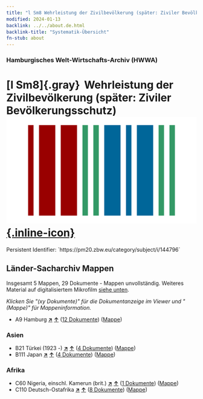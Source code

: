 ```yaml
---
title: "l Sm8 Wehrleistung der Zivilbevölkerung (später: Ziviler Bevölkerungsschutz)"
modified: 2024-01-13
backlink: ../../about.de.html
backlink-title: "Systematik-Übersicht"
fn-stub: about
---
```


### Hamburgisches Welt-Wirtschafts-Archiv (HWWA)

# [l Sm8]{.gray}&#8201; Wehrleistung der Zivilbevölkerung (später: Ziviler Bevölkerungsschutz) &#160; [![Wikidata](/images/Wikidata-logo.svg "Wikidata"){.inline-icon}](http://www.wikidata.org/entity/Q104700213)

<div class="hint">Persistent Identifier: `https://pm20.zbw.eu/category/subject/i/144796`</div>







## Länder-Sacharchiv Mappen






Insgesamt 5 Mappen, 29 Dokumente - Mappen unvollständig. Weiteres Material auf digitalisiertem Mikrofilm [siehe unten](#filmsections).

_Klicken Sie "(xy Dokumente)" für die Dokumentanzeige im Viewer und "(Mappe)" für Mappeninformation._



- A9 Hamburg [**&nearr;**](../../../geo/i/140905/about.de.html "Hamburg (alle Mappen)") [**&uarr;**](../../../geo/about.de.html#A9 "Ländersystematik") (<a href="https://pm20.zbw.eu/iiifview/folder/sh/140905,144796" title="über: Hamburg : Wehrleistung der Zivilbevölkerung (später: Ziviler Bevölkerungsschutz)" target="_blank">12 Dokumente</a>) ([Mappe](../../../../folder/sh/1409xx/140905/1447xx/144796/about.de.html))

### Asien

- B21 Türkei (1923 -) [**&nearr;**](../../../geo/i/141111/about.de.html "Türkei (1923 -) (alle Mappen)") [**&uarr;**](../../../geo/about.de.html#B21 "Ländersystematik") (<a href="https://pm20.zbw.eu/iiifview/folder/sh/141111,144796" title="über: Türkei (1923 -) : Wehrleistung der Zivilbevölkerung (später: Ziviler Bevölkerungsschutz)" target="_blank">4 Dokumente</a>) ([Mappe](../../../../folder/sh/1411xx/141111/1447xx/144796/about.de.html))
- B111 Japan [**&nearr;**](../../../geo/i/141272/about.de.html "Japan (alle Mappen)") [**&uarr;**](../../../geo/about.de.html#B111 "Ländersystematik") (<a href="https://pm20.zbw.eu/iiifview/folder/sh/141272,144796" title="über: Japan : Wehrleistung der Zivilbevölkerung (später: Ziviler Bevölkerungsschutz)" target="_blank">4 Dokumente</a>) ([Mappe](../../../../folder/sh/1412xx/141272/1447xx/144796/about.de.html))

### Afrika

- C60 Nigeria, einschl. Kamerun (brit.) [**&nearr;**](../../../geo/i/141409/about.de.html "Nigeria, einschl. Kamerun (brit.) (alle Mappen)") [**&uarr;**](../../../geo/about.de.html#C60 "Ländersystematik") (<a href="https://pm20.zbw.eu/iiifview/folder/sh/141409,144796" title="über: Nigeria, einschl. Kamerun (brit.) : Wehrleistung der Zivilbevölkerung (später: Ziviler Bevölkerungsschutz)" target="_blank">1 Dokumente</a>) ([Mappe](../../../../folder/sh/1414xx/141409/1447xx/144796/about.de.html))
- C110 Deutsch-Ostafrika [**&nearr;**](../../../geo/i/141471/about.de.html "Deutsch-Ostafrika (alle Mappen)") [**&uarr;**](../../../geo/about.de.html#C110 "Ländersystematik") (<a href="https://pm20.zbw.eu/iiifview/folder/sh/141471,144796" title="über: Deutsch-Ostafrika : Wehrleistung der Zivilbevölkerung (später: Ziviler Bevölkerungsschutz)" target="_blank">8 Dokumente</a>) ([Mappe](../../../../folder/sh/1414xx/141471/1447xx/144796/about.de.html))



<a id="filmsections" />













